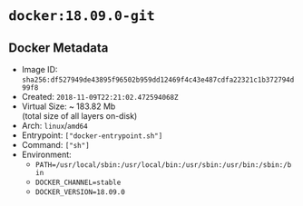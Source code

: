 # `docker:18.09.0-git`

## Docker Metadata

- Image ID: `sha256:df527949de43895f96502b959dd12469f4c43e487cdfa22321c1b372794d99f8`
- Created: `2018-11-09T22:21:02.472594068Z`
- Virtual Size: ~ 183.82 Mb  
  (total size of all layers on-disk)
- Arch: `linux`/`amd64`
- Entrypoint: `["docker-entrypoint.sh"]`
- Command: `["sh"]`
- Environment:
  - `PATH=/usr/local/sbin:/usr/local/bin:/usr/sbin:/usr/bin:/sbin:/bin`
  - `DOCKER_CHANNEL=stable`
  - `DOCKER_VERSION=18.09.0`
